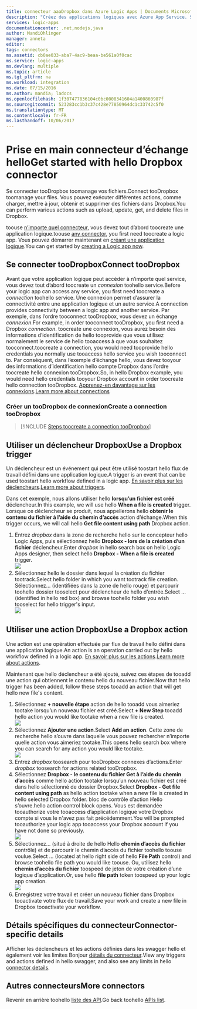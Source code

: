 ```yaml
---
title: connecteur aaaDropbox dans Azure Logic Apps | Documents Microsoft
description: "Créez des applications logiques avec Azure App Service. Se connecter tooDropbox toomanage vos fichiers. Vous pouvez exécuter différentes actions, comme charger, mettre à jour, obtenir et supprimer des fichiers dans Dropbox."
services: logic-apps
documentationcenter: .net,nodejs,java
author: MandiOhlinger
manager: anneta
editor: 
tags: connectors
ms.assetid: cb0ae033-aba7-4ac9-beaa-be561a0f0cac
ms.service: logic-apps
ms.devlang: multiple
ms.topic: article
ms.tgt_pltfrm: na
ms.workload: integration
ms.date: 07/15/2016
ms.author: mandia; ladocs
ms.openlocfilehash: 1f307477836104c0bc0008341604a1400860987f
ms.sourcegitcommit: 523283cc1b3c37c428e77850964dc1c33742c5f0
ms.translationtype: MT
ms.contentlocale: fr-FR
ms.lasthandoff: 10/06/2017
---
```

# <a name="get-started-with-hello-dropbox-connector"></a><span data-ttu-id="d8e13-105">Prise en main connecteur d’échange hello</span><span class="sxs-lookup"><span data-stu-id="d8e13-105">Get started with hello Dropbox connector</span></span>
<span data-ttu-id="d8e13-106">Se connecter tooDropbox toomanage vos fichiers.</span><span class="sxs-lookup"><span data-stu-id="d8e13-106">Connect tooDropbox toomanage your files.</span></span> <span data-ttu-id="d8e13-107">Vous pouvez exécuter différentes actions, comme charger, mettre à jour, obtenir et supprimer des fichiers dans Dropbox.</span><span class="sxs-lookup"><span data-stu-id="d8e13-107">You can perform various actions such as upload, update, get, and delete files in Dropbox.</span></span>

<span data-ttu-id="d8e13-108">toouse [n’importe quel connecteur](apis-list.md), vous devez tout d’abord toocreate une application logique.</span><span class="sxs-lookup"><span data-stu-id="d8e13-108">toouse [any connector](apis-list.md), you first need toocreate a logic app.</span></span> <span data-ttu-id="d8e13-109">Vous pouvez démarrer maintenant en [créant une application logique](../logic-apps/logic-apps-create-a-logic-app.md).</span><span class="sxs-lookup"><span data-stu-id="d8e13-109">You can get started by [creating a Logic app now](../logic-apps/logic-apps-create-a-logic-app.md).</span></span>

## <a name="connect-toodropbox"></a><span data-ttu-id="d8e13-110">Se connecter tooDropbox</span><span class="sxs-lookup"><span data-stu-id="d8e13-110">Connect tooDropbox</span></span>
<span data-ttu-id="d8e13-111">Avant que votre application logique peut accéder à n’importe quel service, vous devez tout d’abord toocreate un *connexion* toohello service.</span><span class="sxs-lookup"><span data-stu-id="d8e13-111">Before your logic app can access any service, you first need toocreate a *connection* toohello service.</span></span> <span data-ttu-id="d8e13-112">Une connexion permet d’assurer la connectivité entre une application logique et un autre service.</span><span class="sxs-lookup"><span data-stu-id="d8e13-112">A connection provides connectivity between a logic app and another service.</span></span> <span data-ttu-id="d8e13-113">Par exemple, dans l’ordre tooconnect tooDropbox, vous devez un échange *connexion*.</span><span class="sxs-lookup"><span data-stu-id="d8e13-113">For example, in order tooconnect tooDropbox, you first need a Dropbox *connection*.</span></span> <span data-ttu-id="d8e13-114">toocreate une connexion, vous aurez besoin des informations d’identification de hello tooprovide que vous utilisez normalement le service de hello tooaccess à que vous souhaitez tooconnect.</span><span class="sxs-lookup"><span data-stu-id="d8e13-114">toocreate a connection, you would need tooprovide hello credentials you normally use tooaccess hello service you wish tooconnect to.</span></span> <span data-ttu-id="d8e13-115">Par conséquent, dans l’exemple d’échange hello, vous devez tooyour des informations d’identification hello compte Dropbox dans l’ordre toocreate hello connexion tooDropbox.</span><span class="sxs-lookup"><span data-stu-id="d8e13-115">So, in hello Dropbox example, you would need hello credentials tooyour Dropbox account in order toocreate hello connection tooDropbox.</span></span> <span data-ttu-id="d8e13-116">[Apprenez-en davantage sur les connexions]().</span><span class="sxs-lookup"><span data-stu-id="d8e13-116">[Learn more about connections]()</span></span>

### <a name="create-a-connection-toodropbox"></a><span data-ttu-id="d8e13-117">Créer un tooDropbox de connexion</span><span class="sxs-lookup"><span data-stu-id="d8e13-117">Create a connection tooDropbox</span></span>
> [!INCLUDE [Steps toocreate a connection tooDropbox](../../includes/connectors-create-api-dropbox.md)]
> 
> 

## <a name="use-a-dropbox-trigger"></a><span data-ttu-id="d8e13-118">Utiliser un déclencheur Dropbox</span><span class="sxs-lookup"><span data-stu-id="d8e13-118">Use a Dropbox trigger</span></span>
<span data-ttu-id="d8e13-119">Un déclencheur est un événement qui peut être utilisé toostart hello flux de travail défini dans une application logique.</span><span class="sxs-lookup"><span data-stu-id="d8e13-119">A trigger is an event that can be used toostart hello workflow defined in a logic app.</span></span> <span data-ttu-id="d8e13-120">[En savoir plus sur les déclencheurs](../logic-apps/logic-apps-what-are-logic-apps.md#logic-app-concepts).</span><span class="sxs-lookup"><span data-stu-id="d8e13-120">[Learn more about triggers](../logic-apps/logic-apps-what-are-logic-apps.md#logic-app-concepts).</span></span>

<span data-ttu-id="d8e13-121">Dans cet exemple, nous allons utiliser hello **lorsqu’un fichier est créé** déclencheur.</span><span class="sxs-lookup"><span data-stu-id="d8e13-121">In this example, we will use hello **When a file is created** trigger.</span></span> <span data-ttu-id="d8e13-122">Lorsque ce déclencheur se produit, nous appellerons hello **obtenir le contenu du fichier à l’aide du chemin d’accès** action d’échange.</span><span class="sxs-lookup"><span data-stu-id="d8e13-122">When this trigger occurs, we will call hello **Get file content using path** Dropbox action.</span></span> 

1. <span data-ttu-id="d8e13-123">Entrez *dropbox* dans la zone de recherche hello sur le concepteur hello Logic Apps, puis sélectionnez hello **Dropbox - lors de la création d’un fichier** déclencheur.</span><span class="sxs-lookup"><span data-stu-id="d8e13-123">Enter *dropbox* in hello search box on hello Logic Apps designer, then select hello **Dropbox - When a file is created** trigger.</span></span>      
   ![](../../includes/media/connectors-create-api-dropbox/using-dropbox-trigger.PNG)  
2. <span data-ttu-id="d8e13-124">Sélectionnez hello le dossier dans lequel la création du fichier tootrack.</span><span class="sxs-lookup"><span data-stu-id="d8e13-124">Select hello folder in which you want tootrack file creation.</span></span> <span data-ttu-id="d8e13-125">Sélectionnez... (identifiées dans la zone de hello rouge) et parcourir toohello dossier tooselect pour déclencheur de hello d’entrée.</span><span class="sxs-lookup"><span data-stu-id="d8e13-125">Select ... (identified in hello red box) and browse toohello folder you wish tooselect for hello trigger's input.</span></span>  
   ![](../../includes/media/connectors-create-api-dropbox/using-dropbox-trigger-2.PNG)  

## <a name="use-a-dropbox-action"></a><span data-ttu-id="d8e13-126">Utiliser une action Dropbox</span><span class="sxs-lookup"><span data-stu-id="d8e13-126">Use a Dropbox action</span></span>
<span data-ttu-id="d8e13-127">Une action est une opération effectuée par flux de travail hello défini dans une application logique.</span><span class="sxs-lookup"><span data-stu-id="d8e13-127">An action is an operation carried out by hello workflow defined in a logic app.</span></span> <span data-ttu-id="d8e13-128">[En savoir plus sur les actions](../logic-apps/logic-apps-what-are-logic-apps.md#logic-app-concepts).</span><span class="sxs-lookup"><span data-stu-id="d8e13-128">[Learn more about actions](../logic-apps/logic-apps-what-are-logic-apps.md#logic-app-concepts).</span></span>

<span data-ttu-id="d8e13-129">Maintenant que hello déclencheur a été ajouté, suivez ces étapes de tooadd une action qui obtiennent le contenu hello du nouveau fichier.</span><span class="sxs-lookup"><span data-stu-id="d8e13-129">Now that hello trigger has been added, follow these steps tooadd an action that will get hello new file's content.</span></span>

1. <span data-ttu-id="d8e13-130">Sélectionnez **+ nouvelle étape** action de hello tooadd vous aimeriez tootake lorsqu’un nouveau fichier est créé.</span><span class="sxs-lookup"><span data-stu-id="d8e13-130">Select **+ New Step** tooadd hello action you would like tootake when a new file is created.</span></span>  
   ![](../../includes/media/connectors-create-api-dropbox/using-dropbox-action.PNG)
2. <span data-ttu-id="d8e13-131">Sélectionnez **Ajouter une action**.</span><span class="sxs-lookup"><span data-stu-id="d8e13-131">Select **Add an action**.</span></span> <span data-ttu-id="d8e13-132">Cette zone de recherche hello s’ouvre dans laquelle vous pouvez rechercher n’importe quelle action vous aimeriez tootake.</span><span class="sxs-lookup"><span data-stu-id="d8e13-132">This opens hello search box where you can search for any action you would like tootake.</span></span>  
   ![](../../includes/media/connectors-create-api-dropbox/using-dropbox-action-2.PNG)
3. <span data-ttu-id="d8e13-133">Entrez *dropbox* toosearch pour tooDropbox connexes d’actions.</span><span class="sxs-lookup"><span data-stu-id="d8e13-133">Enter *dropbox* toosearch for actions related tooDropbox.</span></span>  
4. <span data-ttu-id="d8e13-134">Sélectionnez **Dropbox - le contenu du fichier Get à l’aide du chemin d’accès** comme hello action tootake lorsqu’un nouveau fichier est créé dans hello sélectionné de dossier Dropbox.</span><span class="sxs-lookup"><span data-stu-id="d8e13-134">Select **Dropbox - Get file content using path** as hello action tootake when a new file is created in hello selected Dropbox folder.</span></span> <span data-ttu-id="d8e13-135">bloc de contrôle d’action Hello s’ouvre.</span><span class="sxs-lookup"><span data-stu-id="d8e13-135">hello action control block opens.</span></span> <span data-ttu-id="d8e13-136">Vous est demandée tooauthorize votre tooaccess d’application logique votre Dropbox compte si vous le n'avez pas fait précédemment.</span><span class="sxs-lookup"><span data-stu-id="d8e13-136">You will be prompted tooauthorize your logic app tooaccess your Dropbox account if you have not done so previously.</span></span>  
   ![](../../includes/media/connectors-create-api-dropbox/using-dropbox-action-3.PNG)  
5. <span data-ttu-id="d8e13-137">Sélectionnez... (situé à droite de hello Hello **chemin d’accès du fichier** contrôle) et de parcourir le chemin d’accès du fichier toohello toouse voulue.</span><span class="sxs-lookup"><span data-stu-id="d8e13-137">Select ... (located at hello right side of hello **File Path** control) and browse toohello file path you would like toouse.</span></span> <span data-ttu-id="d8e13-138">Ou, utilisez hello **chemin d’accès du fichier** toospeed de jeton de votre création d’une logique d’application.</span><span class="sxs-lookup"><span data-stu-id="d8e13-138">Or, use hello **file path** token toospeed up your logic app creation.</span></span>  
   ![](../../includes/media/connectors-create-api-dropbox/using-dropbox-action-4.PNG)  
6. <span data-ttu-id="d8e13-139">Enregistrez votre travail et créer un nouveau fichier dans Dropbox tooactivate votre flux de travail.</span><span class="sxs-lookup"><span data-stu-id="d8e13-139">Save your work and create a new file in Dropbox tooactivate your workflow.</span></span>  

## <a name="connector-specific-details"></a><span data-ttu-id="d8e13-140">Détails spécifiques du connecteur</span><span class="sxs-lookup"><span data-stu-id="d8e13-140">Connector-specific details</span></span>

<span data-ttu-id="d8e13-141">Afficher les déclencheurs et les actions définies dans les swagger hello et également voir les limites Bonjour [détails du connecteur](/connectors/dropbox/).</span><span class="sxs-lookup"><span data-stu-id="d8e13-141">View any triggers and actions defined in hello swagger, and also see any limits in hello [connector details](/connectors/dropbox/).</span></span>

## <a name="more-connectors"></a><span data-ttu-id="d8e13-142">Autres connecteurs</span><span class="sxs-lookup"><span data-stu-id="d8e13-142">More connectors</span></span>
<span data-ttu-id="d8e13-143">Revenir en arrière toohello [liste des API](apis-list.md).</span><span class="sxs-lookup"><span data-stu-id="d8e13-143">Go back toohello [APIs list](apis-list.md).</span></span>
